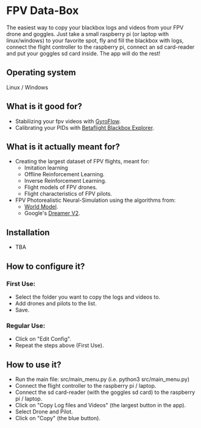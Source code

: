 # FPV Data-Box
The easiest way to copy your blackbox logs and videos from your FPV drone and goggles.
Just take a small raspberry pi (or laptop with linux/windows) to your favorite spot, fly and fill the blackbox with logs, connect the flight controller to the raspberry pi, connect an sd card-reader and put your goggles sd card inside. The app will do the rest!

## Operating system
Linux / Windows

## What is it good for?
* Stabilizing your fpv videos with [GyroFlow](https://github.com/gyroflow/gyroflow).
* Calibrating your PIDs with [Betaflight Blackbox Explorer](https://github.com/betaflight/blackbox-log-viewer).

## What is it actually meant for?
* Creating the largest dataset of FPV flights, meant for:
  * Imitation learning
  * Offline Reinforcement Learning.
  * Inverse Reinforcement Learning.
  * Flight models of FPV drones.
  * Flight characteristics of FPV pilots.
 * FPV Photorealistic Neural-Simulation using the algorithms from:
   * [World Model](https://worldmodels.github.io/).
   * Google's [Dreamer V2](https://ai.googleblog.com/2021/02/mastering-atari-with-discrete-world.html).

## Installation
- TBA

## How to configure it?
### First Use:
* Select the folder you want to copy the logs and videos to.
* Add drones and pilots to the list.
* Save.
### Regular Use:
* Click on "Edit Config".
* Repeat the steps above (First Use).


## How to use it?
* Run the main file: src/main_menu.py (i.e. python3 src/main_menu.py)
* Connect the flight controller to the raspberry pi / laptop.
* Connect the sd card-reader (with the goggles sd card) to the raspberry pi / laptop.
* Click on "Copy Log files and Videos" (the largest button in the app).
* Select Drone and Pilot.
* Click on "Copy" (the blue button).
